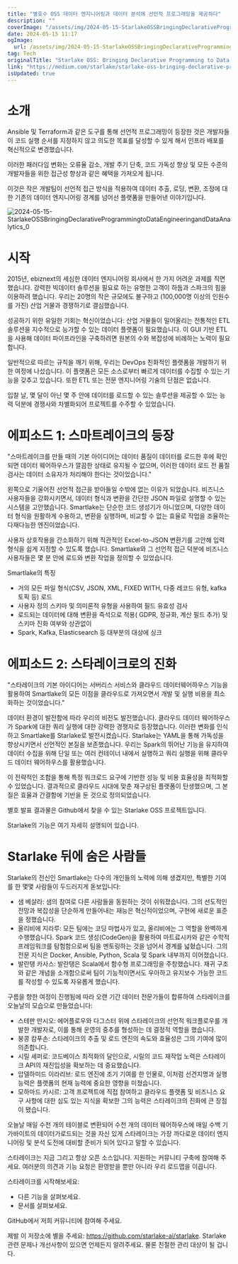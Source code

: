 ```yaml
---
title: "별호수 OSS 데이터 엔지니어링과 데이터 분석에 선언적 프로그래밍을 제공하다"
description: ""
coverImage: "/assets/img/2024-05-15-StarlakeOSSBringingDeclarativeProgrammingtoDataEngineeringandDataAnalytics_0.png"
date: 2024-05-15 11:17
ogImage: 
  url: /assets/img/2024-05-15-StarlakeOSSBringingDeclarativeProgrammingtoDataEngineeringandDataAnalytics_0.png
tag: Tech
originalTitle: "Starlake OSS: Bringing Declarative Programming to Data Engineering and Data Analytics"
link: "https://medium.com/starlake/starlake-oss-bringing-declarative-programming-to-data-engineering-and-data-analytics-cef1ed079d2d"
isUpdated: true
---
```





# 소개

Ansible 및 Terraform과 같은 도구를 통해 선언적 프로그래밍이 등장한 것은 개발자들이 코드 실행 순서를 지정하지 않고 의도한 목표를 달성할 수 있게 해서 인프라 배포를 혁신적으로 변경했습니다.

이러한 패러다임 변화는 오류율 감소, 개발 주기 단축, 코드 가독성 향상 및 모든 수준의 개발자들을 위한 접근성 향상과 같은 혜택을 가져오게 됩니다.

이것은 작은 개발팀이 선언적 접근 방식을 적용하여 데이터 추출, 로딩, 변환, 조정에 대한 기존의 데이터 엔지니어링 경계를 넘어선 플랫폼을 만들어낸 이야기입니다.



![2024-05-15-StarlakeOSSBringingDeclarativeProgrammingtoDataEngineeringandDataAnalytics_0](/assets/img/2024-05-15-StarlakeOSSBringingDeclarativeProgrammingtoDataEngineeringandDataAnalytics_0.png)

# 시작

2015년, ebiznext의 세심한 데이터 엔지니어링 회사에서 한 가지 어려운 과제를 직면했습니다. 강력한 빅데이터 솔루션을 필요로 하는 유명한 고객이 하둡과 스파크의 힘을 이용하려 했습니다. 우리는 20명의 작은 규모에도 불구하고 (100,000명 이상의 인원수를 가진) 산업 거물과 경쟁하기로 결심했습니다.

성공하기 위한 유일한 기회는 혁신이었습니다: 산업 거물들이 밀어올리는 전통적인 ETL 솔루션을 지수적으로 능가할 수 있는 데이터 플랫폼이 필요했습니다. 이 GUI 기반 ETL을 사용해 데이터 파이프라인을 구축하려면 원본의 수와 복잡성에 비례하는 노력이 필요합니다.



일반적으로 따르는 규칙을 깨기 위해, 우리는 DevOps 친화적인 플랫폼을 개발하기 위한 여정에 나섰습니다. 이 플랫폼은 모든 소스로부터 빠르게 데이터를 수집할 수 있는 기능을 갖추고 있습니다. 또한 ETL 또는 전문 엔지니어링 기술의 단점은 없습니다.

입찰 날, 몇 달이 아닌 몇 주 안에 데이터를 로드할 수 있는 솔루션을 제공할 수 있는 능력 덕분에 경쟁사와 차별화되어 프로젝트를 수주할 수 있었습니다.

# 에피소드 1: 스마트레이크의 등장

"스마트레이크를 만들 때의 기본 아이디어는 데이터 품질이 데이터를 로드한 후에 확인되면 데이터 웨어하우스가 깔끔한 상태로 유지될 수 없으며, 이러한 데이터 로드 전 품질 검사는 데이터 소유자가 처리해야 한다는 것이었습니다."



왼쪽으로 기울어진 선언적 접근을 받아들일 수밖에 없는 이유가 되었습니다. 비즈니스 사용자들을 강화시키면서, 데이터 형식과 변환을 간단한 JSON 파일로 설명할 수 있는 시스템을 고안했습니다. Smartlake는 단순한 코드 생성기가 아니었으며, 다양한 데이터 형식을 원활하게 수용하고, 변환을 실행하며, 비교할 수 없는 효율로 작업을 조율하는 다재다능한 엔진이었습니다.

사용자 상호작용을 간소화하기 위해 직관적인 Excel-to-JSON 변환기를 고안해 입력 형식을 쉽게 지정할 수 있도록 했습니다. Smartlake와 그 선언적 접근 덕분에 비즈니스 사용자들은 몇 분 안에 로드와 변환 작업을 정의할 수 있었습니다.

Smartlake의 특징

- 거의 모든 파일 형식(CSV, JSON, XML, FIXED WITH, 다중 레코드 유형, kafka 토픽 등) 로드
- 사용자 정의 스키마 및 의미론적 유형을 사용하여 필드 유효성 검사
- 로드되는 데이터에 대해 변환을 즉석으로 적용( GDPR, 정규화, 계산 필드 추가) 및 스키마 진화 여부와 상관없이
- Spark, Kafka, Elasticsearch 등 대부분의 대상에 싱크



# 에피소드 2: 스타레이크로의 진화

"스타레이크의 기본 아이디어는 서버리스 서비스와 클라우드 데이터웨어하우스 기능을 활용하여 Smartlake의 모든 이점을 클라우드로 가져오면서 개발 및 실행 비용을 최소화하는 것이었습니다."

데이터 환경이 발전함에 따라 우리의 비전도 발전했습니다. 클라우드 데이터 웨어하우스가 Spark에 대한 쿼리 실행에 대한 강력한 경쟁자로 등장했습니다. 이러한 변화를 인식하고 Smartlake를 Starlake로 발전시켰습니다. Starlake는 YAML을 통해 가독성을 향상시키면서 선언적인 본질을 보존했습니다. 우리는 Spark의 뛰어난 기능을 유지하여 데이터 수집을 위해 단일 또는 여러 컨테이너 내에서 실행하고 쿼리 실행을 위해 클라우드 데이터 웨어하우스를 활용했습니다.

이 전략적인 조합을 통해 특정 워크로드 요구에 기반한 성능 및 비용 효율성을 최적화할 수 있었습니다. 결과적으로 클라우드 시대에 맞춘 재구상된 플랫폼이 탄생했으며, 그 본질은 효율과 간결함에 기반을 둔 것으로 정의되었습니다.



별호 발표 결과물은 Github에서 찾을 수 있는 Starlake OSS 프로젝트입니다.

Starlake의 기능은 여기 자세히 설명되어 있습니다.

# Starlake 뒤에 숨은 사람들

Starlake의 전신인 Smartlake는 다수의 개인들의 노력에 의해 생겼지만, 특별한 기여를 한 몇몇 사람들이 두드러지게 돋보입니다:



- 샘 베살라: 샘의 참여로 다른 사람들을 동원하는 것이 쉬워졌습니다. 그의 선도적인 전망과 복잡성을 단순하게 만들어내는 재능은 혁신적이었으며, 구현에 새로운 표준을 정했습니다.
- 올리비에 지라루: 모든 팀에는 코딩 마법사가 있고, 올리비에는 그 역할을 완벽하게 수행했습니다. Spark 코드 생성(CodeGen)을 활용하여 마트료시카와 같은 수학적 프레임워크를 탐험함으로써 팀을 멘토링하는 것을 넘어서 경계를 넓혔습니다. 그의 전문 지식은 Docker, Ansible, Python, Scala 및 Spark 내부까지 이어졌습니다.
- 발란탱 카사스: 발란탱은 Scala에서 함수형 프로그래밍을 주창했습니다. 재귀 구조와 같은 개념을 소개함으로써 팀이 기능적이면서도 우아하고 유지보수 가능한 코드를 작성할 수 있도록 자유롭게 했습니다.

구름을 향한 여정이 진행됨에 따라 오랜 기간 데이터 전문가들이 합류하여 스타레이크를 오늘날의 모습으로 만들었습니다:

- 스테판 만시오: 에어플로우와 다그스터 위에 스타레이크의 선언적 워크플로우를 개발한 개발자로, 이를 통해 운영의 중추를 형성하는 데 결정적 역할을 했습니다.
- 붕콩 캄푸손: 스타레이크의 추출 및 로드 엔진의 속도와 효율성은 그의 기여에 많이 의존합니다.
- 시릴 셰퍼로: 코드베이스 최적화의 달인으로, 시릴의 코드 재작업 노력은 스타레이크 API의 재진입성을 확보하는 데 중요했습니다.
- 압델하미드 이라리브: 로드 엔진에 조기 기여를 한 인물로, 이처럼 선견지명과 실행 능력은 플랫폼의 현재 능력에 중요한 영향을 미쳤습니다.
- 모하마드 카시르: 고객 프로젝트에 직접 참여하고 클라우드 플랫폼 및 비즈니스 요구 사항에 대한 심도 있는 지식을 확보한 그의 능력은 스타레이크의 진화에 큰 장점이 됐습니다.

오늘날 매일 수천 개의 테이블로 변환되어 수천 개의 데이터 웨어하우스에 매일 수백 기가바이트의 데이터가로드되는 것을 자신 있게 스타레이크는 가장 까다로운 데이터 엔지니어링 및 분석 도전에 대비할 준비가 되어 있다고 말할 수 있습니다.



스타레이크는 지금 그리고 항상 오픈 소스입니다. 지원하는 커뮤니티 구축에 참여해 주세요. 여러분의 의견과 기능 요청은 환영받을 뿐만 아니라 우리 로드맵을 이끕니다.

스타레이크를 시작해보세요:

- 다른 기능을 살펴보세요.
- 문서를 살펴보세요.

GitHub에서 저희 커뮤니티에 참여해 주세요.



제발 이 저장소에 별을 주세요: https://github.com/starlake-ai/starlake. Starlake 관련 문제나 개선사항이 있으면 언제든지 알려주세요. 물론 친절한 관리 대상이 될 겁니다.